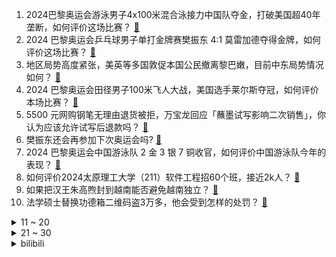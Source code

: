 1. 2024巴黎奥运会游泳男子4x100米混合泳接力中国队夺金，打破美国超40年垄断，如何评价这场比赛？ [:link:](https://www.zhihu.com/question/663459589)
2. 2024 巴黎奥运会乒乓球男子单打金牌赛樊振东 4:1 莫雷加德夺得金牌，如何评价这场比赛？ [:link:](https://www.zhihu.com/question/663447730)
3. 地区局势高度紧张，美英等多国敦促本国公民撤离黎巴嫩，目前中东局势情况如何？ [:link:](https://www.zhihu.com/question/663425075)
4. 2024 巴黎奥运会田径男子100米飞人大战，美国选手莱尔斯夺冠，如何评价本场比赛？ [:link:](https://www.zhihu.com/question/663462419)
5. 5500 元网购钢笔无理由退货被拒，万宝龙回应「蘸墨试写影响二次销售」，你认为应该允许试写后退款吗？ [:link:](https://www.zhihu.com/question/663245777)
6. 樊振东还会再参加下次奥运会吗? [:link:](https://www.zhihu.com/question/663340786)
7. 2024 巴黎奥运会中国游泳队 2 金 3 银 7 铜收官，如何评价中国游泳队今年的表现？ [:link:](https://www.zhihu.com/question/663462304)
8. 如何评价2024太原理工大学（211）软件工程招60个班，接近2k人？ [:link:](https://www.zhihu.com/question/663179975)
9. 如果把汉王朱高煦封到越南能否避免越南独立？ [:link:](https://www.zhihu.com/question/663238992)
10. 法学硕士替换功德箱二维码盗3万多，他会受到怎样的处罚？ [:link:](https://www.zhihu.com/question/663410896)
<details>
<summary>11 ~ 20</summary>

11. 2024 巴黎奥运会羽毛球男子双打决赛梁伟铿王昶获得银牌，如何评价这场比赛？ [:link:](https://www.zhihu.com/question/663453189)
12. 傲慢的本质是什么？ [:link:](https://www.zhihu.com/question/642140181)
13. 女孩学武术怎么样？ [:link:](https://www.zhihu.com/question/417943927)
14. 一直在进步的日本男足，为何他们怎么努力也成为不了世界一流强队，他们是差哪了? [:link:](https://www.zhihu.com/question/663364987)
15. 为什么每年科研进展创新突破很多但好像世界没有真正进入下一个时代，没有像蒸汽，电子，信息震撼人心的改变？ [:link:](https://www.zhihu.com/question/660106241)
16. 如何评价赵丽颖凭借电影《第二十条》「郝秀萍」一角获得第 37 届百花奖最佳女配角？ [:link:](https://www.zhihu.com/question/663447266)
17. 用氢弹打入超强台风眼，能否破坏或削弱超强台风的破坏力？ [:link:](https://www.zhihu.com/question/614445157)
18. 自从看透人性，你明白了什么？ [:link:](https://www.zhihu.com/question/660014067)
19. 政治局会议要求防止「内卷式」恶性竞争，能否遏制汽车价格战？ [:link:](https://www.zhihu.com/question/663061453)
20. 伊朗公布哈马斯领导人死因，与美媒说法不一，具体原因如何？哈尼亚之死将如何影响中东局势？ [:link:](https://www.zhihu.com/question/663421115)
</details>
<details>
<summary>21 ~ 30</summary>

21. 巴黎奥运会为什么俄罗斯被禁止参加？ [:link:](https://www.zhihu.com/question/663292031)
22. 郑钦文启蒙教练称「她一年 360 天吃鸡胸肉西蓝花，不吃零食不喝饮料」，运动员日常饮食管理有多严格？ [:link:](https://www.zhihu.com/question/663414544)
23. 全红婵以后会怎么样？ [:link:](https://www.zhihu.com/question/477732195)
24. 国务院发文促进服务消费高质量发展，鼓励房车露营、电竞、直播电商等发展，如何解读？将带来哪些影响？ [:link:](https://www.zhihu.com/question/663364422)
25. 法国游泳选手马尔尚因不在奥运村住，错过反兴奋剂检测人员突击药检，此事暴露出哪些问题？ [:link:](https://www.zhihu.com/question/663416496)
26. 2024 巴黎奥运乒乓男单金牌对于樊振东而言意味着什么？ [:link:](https://www.zhihu.com/question/663450262)
27. 如何评价《从21世纪安全撤离》？影片想要表达什么主题？为什么我看完感觉很混乱呢？ [:link:](https://www.zhihu.com/question/662880451)
28. 有哪些适合七夕发的文案和诗词？ [:link:](https://www.zhihu.com/question/663232791)
29. 含有“山”字的古诗词有哪些？ [:link:](https://www.zhihu.com/question/604751996)
30. 2024 巴黎奥运会排球小组赛女排中国 3:1 塞尔维亚，三战全胜晋级八强，如何评价这场比赛？ [:link:](https://www.zhihu.com/question/663455225)
</details><details>
<summary>bilibili</summary>

</details>